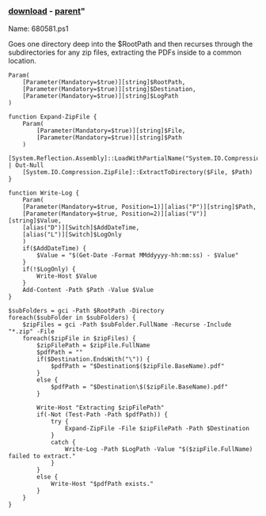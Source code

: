 ﻿---
pid:            6678
parent:         6677
children:       
poster:         Stephen Nix
title:          
date:           2017-01-08 14:14:30
format:         posh
---

# 

### [download](6678.ps1) - [parent](6677.md)"

Name: 680581.ps1

Goes one directory deep into the $RootPath and then recurses through the subdirectories for any zip files, extracting the PDFs inside to a common location.

```posh
Param(
    [Parameter(Mandatory=$true)][string]$RootPath,
    [Parameter(Mandatory=$true)][string]$Destination,
    [Parameter(Mandatory=$true)][string]$LogPath
)

function Expand-ZipFile {
    Param(
        [Parameter(Mandatory=$true)][string]$File,
        [Parameter(Mandatory=$true)][string]$Path
    )
    [System.Reflection.Assembly]::LoadWithPartialName("System.IO.Compression.FileSystem") | Out-Null
    [System.IO.Compression.ZipFile]::ExtractToDirectory($File, $Path)
}

function Write-Log {
    Param(
    [Parameter(Mandatory=$true, Position=1)][alias("P")][string]$Path,
    [Parameter(Mandatory=$true, Position=2)][alias("V")][string]$Value,
    [alias("D")][Switch]$AddDateTime,
    [alias("L")][Switch]$LogOnly
    )
    if($AddDateTime) {
        $Value = "$(Get-Date -Format MMddyyyy-hh:mm:ss) - $Value"
    }
    if(!$LogOnly) {
        Write-Host $Value
    }
    Add-Content -Path $Path -Value $Value
}

$subFolders = gci -Path $RootPath -Directory
foreach($subFolder in $subFolders) {
    $zipFiles = gci -Path $subFolder.FullName -Recurse -Include "*.zip" -File
    foreach($zipFile in $zipFiles) {
        $zipFilePath = $zipFile.FullName
        $pdfPath = ""
        if($Destination.EndsWith("\")) {
            $pdfPath = "$Destination$($zipFile.BaseName).pdf"
        }
        else {
            $pdfPath = "$Destination\$($zipFile.BaseName).pdf"
        }
        
        Write-Host "Extracting $zipFilePath"
        if(-Not (Test-Path -Path $pdfPath)) {
            try {
                Expand-ZipFile -File $zipFilePath -Path $Destination
            }
            catch {
                Write-Log -Path $LogPath -Value "$($zipFile.FullName) failed to extract."
            }
        }
        else {
            Write-Host "$pdfPath exists."
        }
    }
}
```
